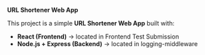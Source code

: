 **URL Shortener Web App**

This project is a simple **URL Shortener Web App** built with:
- **React (Frontend)** → located in Frontend Test Submission
- **Node.js + Express (Backend)** → located in logging-middleware